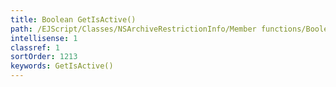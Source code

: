 ```yaml
---
title: Boolean GetIsActive()
path: /EJScript/Classes/NSArchiveRestrictionInfo/Member functions/Boolean GetIsActive()
intellisense: 1
classref: 1
sortOrder: 1213
keywords: GetIsActive()
---
```





